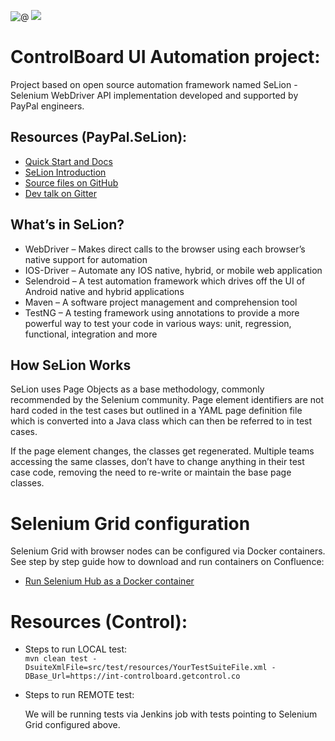 ![ @](https://www.getcontrol.co/wp-content/uploads/2016/01/dark-medium-transparent.png)
![](http://paypal.github.io/SeLion/images/selion-horiz-notag.svg)





# ControlBoard UI Automation project:
 
Project based on open source automation framework named SeLion - 
Selenium WebDriver API implementation developed and supported by PayPal engineers.

## Resources (PayPal.SeLion):

* [Quick Start and Docs](http://paypal.github.io/SeLion/html/documentation.html#what-is-selion)
* [SeLion Introduction](http://www.symbio.com/solutions/quality-assurance/selion-test-automation/)
* [Source files on GitHub](https://github.com/paypal/SeLion)
* [Dev talk on Gitter](https://gitter.im/paypal/SeLion)

## What’s in SeLion?

* WebDriver – Makes direct calls to the browser using each browser’s native support for automation
* IOS-Driver – Automate any IOS native, hybrid, or mobile web application
* Selendroid – A test automation framework which drives off the UI of Android native and hybrid applications
* Maven – A software project management and comprehension tool
* TestNG – A testing framework using annotations to provide a more powerful way to test your code in various ways: unit, regression, functional, integration and more

## How SeLion Works

SeLion uses Page Objects as a base methodology, commonly recommended by the Selenium community. 
Page element identifiers are not hard coded in the test cases but outlined in a YAML page definition file which is converted into a Java class which can then be referred to in test cases. 

If the page element changes, the classes get regenerated. 
Multiple teams accessing the same classes, don’t have to change anything in their test case code, removing the need to re-write or maintain the base page classes.


# Selenium Grid configuration

Selenium Grid with browser nodes can be configured via Docker containers.
See step by step guide how to download and run containers on Confluence: 


* [Run Selenium Hub as a Docker container](https://getcontrol.atlassian.net/wiki/display/ENG/Run+Selenium+Hub+as+a+Docker+container)


# Resources (Control):

* Steps to run LOCAL test:                                          
``
mvn clean test -DsuiteXmlFile=src/test/resources/YourTestSuiteFile.xml -DBase_Url=https://int-controlboard.getcontrol.co
``

* Steps to run REMOTE test:  
         
  We will be running tests via Jenkins job with tests pointing to Selenium Grid configured above.
  
  

    

